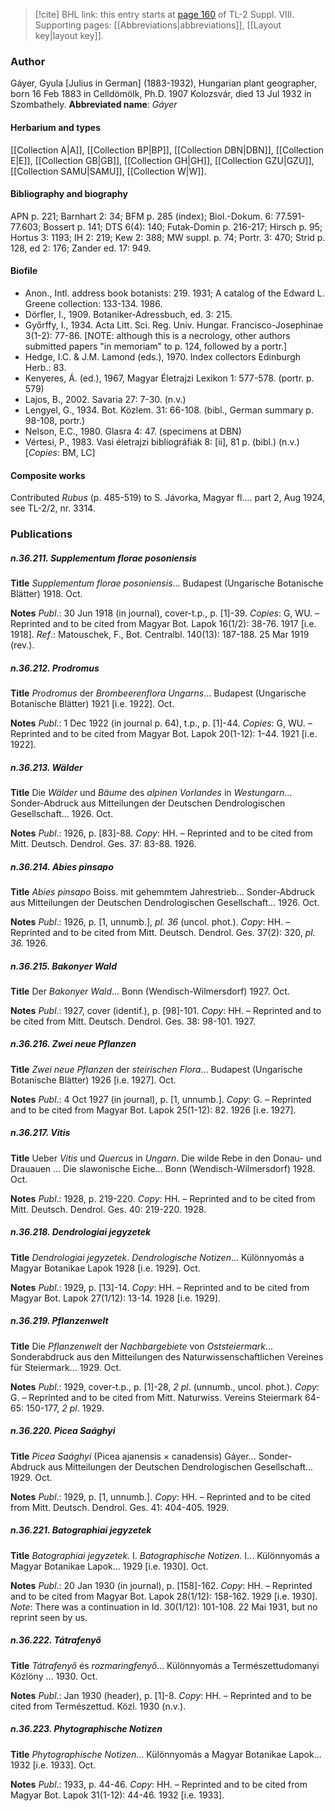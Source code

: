 > [!cite] BHL link: this entry starts at [page 160](https://www.biodiversitylibrary.org/page/33258638) of TL-2 Suppl. VIII.
> Supporting pages: [[Abbreviations|abbreviations]], [[Layout key|layout key]].

### Author

Gáyer, Gyula \[Julius in German\] (1883-1932), Hungarian plant geographer, born 16 Feb 1883 in Celldömölk, Ph.D. 1907 Kolozsvár, died 13 Jul 1932 in Szombathely. 
**Abbreviated name**: *Gáyer*

#### Herbarium and types

[[Collection A|A]], [[Collection BP|BP]], [[Collection DBN|DBN]], [[Collection E|E]], [[Collection GB|GB]], [[Collection GH|GH]], [[Collection GZU|GZU]], [[Collection SAMU|SAMU]], [[Collection W|W]].

#### Bibliography and biography

APN p. 221; Barnhart 2: 34; BFM p. 285 (index); Biol.-Dokum. 6: 77.591-77.603; Bossert p. 141; DTS 6(4): 140; Futak-Domin p. 216-217; Hirsch p. 95; Hortus 3: 1193; IH 2: 219; Kew 2: 388; MW suppl. p. 74; Portr. 3: 470; Strid p. 128, ed 2: 176; Zander ed. 17: 949.

#### Biofile

- Anon., Intl. address book botanists: 219. 1931; A catalog of the Edward L. Greene collection: 133-134. 1986.
- Dörfler, I., 1909. Botaniker-Adressbuch, ed. 3: 215.
- Győrffy, I., 1934. Acta Litt. Sci. Reg. Univ. Hungar. Francisco-Josephinae 3(1-2): 77-86. \[NOTE: although this is a necrology, other authors submitted papers "in memoriam" to p. 124, followed by a portr.\]
- Hedge, I.C. & J.M. Lamond (eds.), 1970. Index collectors Edinburgh Herb.: 83.
- Kenyeres, Á. (ed.), 1967, Magyar Életrajzi Lexikon 1: 577-578. (portr. p. 579)
- Lajos, B., 2002. Savaria 27: 7-30. (n.v.)
- Lengyel, G., 1934. Bot. Közlem. 31: 66-108. (bibl., German summary p. 98-108, portr.)
- Nelson, E.C., 1980. Glasra 4: 47. (specimens at DBN)
- Vértesi, P., 1983. Vasi életrajzi bibliográfiák 8: \[ii\], 81 p. (bibl.) (n.v.) \[*Copies*: BM, LC\]

#### Composite works

Contributed *Rubus* (p. 485-519) to S. Jávorka, Magyar fl.... part 2, Aug 1924, see TL-2/2, nr. 3314.

### Publications

##### n.36.211. Supplementum florae posoniensis

**Title**
*Supplementum florae posoniensis*... Budapest (Ungarische Botanische Blätter) 1918. Oct.

**Notes**
*Publ*.: 30 Jun 1918 (in journal), cover-t.p., p. \[1\]-39. *Copies*: G, WU. – Reprinted and to be cited from Magyar Bot. Lapok 16(1/2): 38-76. 1917 \[i.e. 1918\].
*Ref*.: Matouschek, F., Bot. Centralbl. 140(13): 187-188. 25 Mar 1919 (rev.).

##### n.36.212. Prodromus

**Title**
*Prodromus* der *Brombeerenflora Ungarns*... Budapest (Ungarische Botanische Blätter) 1921 \[i.e. 1922\]. Oct.

**Notes**
*Publ*.: 1 Dec 1922 (in journal p. 64), t.p., p. \[1\]-44. *Copies*: G, WU. – Reprinted and to be cited from Magyar Bot. Lapok 20(1-12): 1-44. 1921 \[i.e. 1922\].

##### n.36.213. Wälder

**Title**
Die *Wälder* und *Bäume* des *alpinen Vorlandes* in *Westungarn*... Sonder-Abdruck aus Mitteilungen der Deutschen Dendrologischen Gesellschaft... 1926. Oct.

**Notes**
*Publ*.: 1926, p. \[83\]-88. *Copy*: HH. – Reprinted and to be cited from Mitt. Deutsch. Dendrol. Ges. 37: 83-88. 1926.

##### n.36.214. Abies pinsapo

**Title**
*Abies pinsapo* Boiss. mit gehemmtem Jahrestrieb... Sonder-Abdruck aus Mitteilungen der Deutschen Dendrologischen Gesellschaft... 1926. Oct.

**Notes**
*Publ*.: 1926, p. \[1, unnumb.\], *pl. 36* (uncol. phot.). *Copy*: HH. – Reprinted and to be cited from Mitt. Deutsch. Dendrol. Ges. 37(2): 320, *pl. 36.* 1926.

##### n.36.215. Bakonyer Wald

**Title**
Der *Bakonyer Wald*... Bonn (Wendisch-Wilmersdorf) 1927. Oct.

**Notes**
*Publ*.: 1927, cover (identif.), p. \[98\]-101. *Copy*: HH. – Reprinted and to be cited from Mitt. Deutsch. Dendrol. Ges. 38: 98-101. 1927.

##### n.36.216. Zwei neue Pflanzen

**Title**
*Zwei neue Pflanzen* der *steirischen Flora*... Budapest (Ungarische Botanische Blätter) 1926 \[i.e. 1927\]. Oct.

**Notes**
*Publ*.: 4 Oct 1927 (in journal), p. \[1, unnumb.\]. *Copy*: G. – Reprinted and to be cited from Magyar Bot. Lapok 25(1-12): 82. 1926 \[i.e. 1927\].

##### n.36.217. Vitis

**Title**
Ueber *Vitis* und *Quercus* in *Ungarn*. Die wilde Rebe in den Donau- und Drauauen ... Die slawonische Eiche... Bonn (Wendisch-Wilmersdorf) 1928. Oct.

**Notes**
*Publ*.: 1928, p. 219-220. *Copy*: HH. – Reprinted and to be cited from Mitt. Deutsch. Dendrol. Ges. 40: 219-220. 1928.

##### n.36.218. Dendrologiai jegyzetek

**Title**
*Dendrologiai jegyzetek*. *Dendrologische Notizen*... Különnyomás a Magyar Botanikae Lapok 1928 \[i.e. 1929\]. Oct.

**Notes**
*Publ*.: 1929, p. \[13\]-14. *Copy*: HH. – Reprinted and to be cited from Magyar Bot. Lapok 27(1/12): 13-14. 1928 \[i.e. 1929\].

##### n.36.219. Pflanzenwelt

**Title**
Die *Pflanzenwelt* der *Nachbargebiete* von *Oststeiermark*... Sonderabdruck aus den Mitteilungen des Naturwissenschaftlichen Vereines für Steiermark... 1929. Oct.

**Notes**
*Publ*.: 1929, cover-t.p., p. \[1\]-28, *2 pl*. (unnumb., uncol. phot.). *Copy*: G. – Reprinted and to be cited from Mitt. Naturwiss. Vereins Steiermark 64-65: 150-177, *2 pl*. 1929.

##### n.36.220. Picea Saághyi

**Title**
*Picea Saághyi* (Picea ajanensis × canadensis) Gáyer... Sonder-Abdruck aus Mitteilungen der Deutschen Dendrologischen Gesellschaft... 1929. Oct.

**Notes**
*Publ*.: 1929, p. \[1, unnumb.\]. *Copy*: HH. – Reprinted and to be cited from Mitt. Deutsch. Dendrol. Ges. 41: 404-405. 1929.

##### n.36.221. Batographiai jegyzetek

**Title**
*Batographiai jegyzetek*. I. *Batographische Notizen*. I... Különnyomás a Magyar Botanikae Lapok... 1929 \[i.e. 1930\]. Oct.

**Notes**
*Publ*.: 20 Jan 1930 (in journal), p. \[158\]-162. *Copy*: HH. – Reprinted and to be cited from Magyar Bot. Lapok 28(1/12): 158-162. 1929 \[i.e. 1930\].
*Note*: There was a continuation in Id. 30(1/12): 101-108. 22 Mai 1931, but no reprint seen by us.

##### n.36.222. Tátrafenyő

**Title**
*Tátrafenyő* és *rozmaringfenyő*... Különnyomás a Természettudomanyi Közlöny ... 1930. Oct.

**Notes**
*Publ*.: Jan 1930 (header), p. \[1\]-8. *Copy*: HH. – Reprinted and to be cited from Természettud. Közl. 1930 (n.v.).

##### n.36.223. Phytographische Notizen

**Title**
*Phytographische Notizen*... Különnyomás a Magyar Botanikae Lapok... 1932 \[i.e. 1933\]. Oct.

**Notes**
*Publ*.: 1933, p. 44-46. *Copy*: HH. – Reprinted and to be cited from Magyar Bot. Lapok 31(1-12): 44-46. 1932 \[i.e. 1933\].

